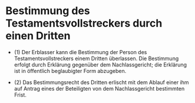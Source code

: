 # Bestimmung des Testamentsvollstreckers durch einen Dritten

- (1) Der Erblasser kann die Bestimmung der Person des Testamentsvollstreckers einem Dritten überlassen. Die Bestimmung erfolgt durch Erklärung gegenüber dem Nachlassgericht; die Erklärung ist in öffentlich beglaubigter Form abzugeben.

- (2) Das Bestimmungsrecht des Dritten erlischt mit dem Ablauf einer ihm auf Antrag eines der Beteiligten von dem Nachlassgericht bestimmten Frist.

